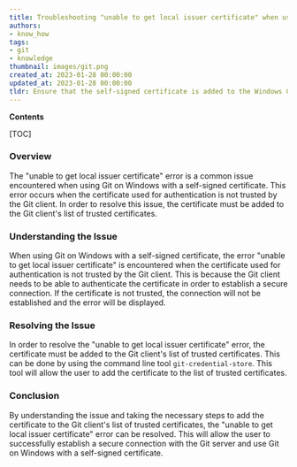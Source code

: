 ```yaml
---
title: Troubleshooting "unable to get local issuer certificate" when using git on windows with a self-signed certificate
authors:
- know_how
tags:
- git
- knowledge
thumbnail: images/git.png
created_at: 2023-01-28 00:00:00
updated_at: 2023-01-28 00:00:00
tldr: Ensure that the self-signed certificate is added to the Windows Certificate Store.
---
```


**Contents**

[TOC]

### Overview

The "unable to get local issuer certificate" error is a common issue encountered when using Git on Windows with a self-signed certificate. This error occurs when the certificate used for authentication is not trusted by the Git client. In order to resolve this issue, the certificate must be added to the Git client's list of trusted certificates.

### Understanding the Issue

When using Git on Windows with a self-signed certificate, the error "unable to get local issuer certificate" is encountered when the certificate used for authentication is not trusted by the Git client. This is because the Git client needs to be able to authenticate the certificate in order to establish a secure connection. If the certificate is not trusted, the connection will not be established and the error will be displayed.

### Resolving the Issue

In order to resolve the "unable to get local issuer certificate" error, the certificate must be added to the Git client's list of trusted certificates. This can be done by using the command line tool `git-credential-store`. This tool will allow the user to add the certificate to the list of trusted certificates.

### Conclusion

By understanding the issue and taking the necessary steps to add the certificate to the Git client's list of trusted certificates, the "unable to get local issuer certificate" error can be resolved. This will allow the user to successfully establish a secure connection with the Git server and use Git on Windows with a self-signed certificate.
